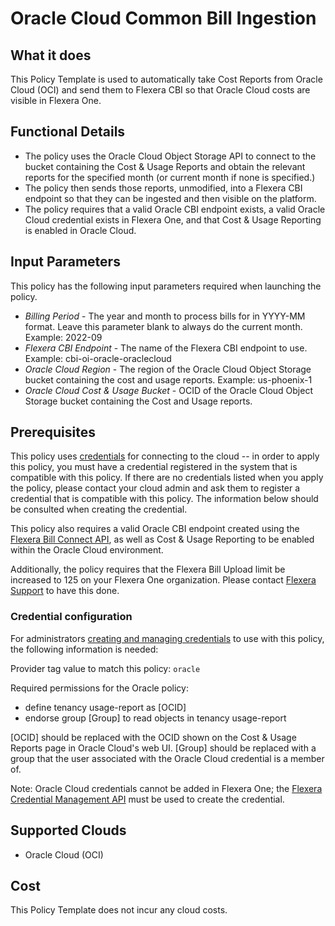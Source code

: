 # Oracle Cloud Common Bill Ingestion

## What it does

This Policy Template is used to automatically take Cost Reports from Oracle Cloud (OCI) and send them to Flexera CBI so that Oracle Cloud costs are visible in Flexera One.

## Functional Details

- The policy uses the Oracle Cloud Object Storage API to connect to the bucket containing the Cost & Usage Reports and obtain the relevant reports for the specified month (or current month if none is specified.)
- The policy then sends those reports, unmodified, into a Flexera CBI endpoint so that they can be ingested and then visible on the platform.
- The policy requires that a valid Oracle CBI endpoint exists, a valid Oracle Cloud credential exists in Flexera One, and that Cost & Usage Reporting is enabled in Oracle Cloud.

## Input Parameters

This policy has the following input parameters required when launching the policy.

- *Billing Period* - The year and month to process bills for in YYYY-MM format. Leave this parameter blank to always do the current month. Example: 2022-09
- *Flexera CBI Endpoint* - The name of the Flexera CBI endpoint to use. Example: cbi-oi-oracle-oraclecloud
- *Oracle Cloud Region* - The region of the Oracle Cloud Object Storage bucket containing the cost and usage reports. Example: us-phoenix-1
- *Oracle Cloud Cost & Usage Bucket* - OCID of the Oracle Cloud Object Storage bucket containing the Cost and Usage reports.

## Prerequisites

This policy uses [credentials](https://docs.flexera.com/flexera/EN/Automation/ManagingCredentialsExternal.htm) for connecting to the cloud -- in order to apply this policy, you must have a credential registered in the system that is compatible with this policy. If there are no credentials listed when you apply the policy, please contact your cloud admin and ask them to register a credential that is compatible with this policy. The information below should be consulted when creating the credential.

This policy also requires a valid Oracle CBI endpoint created using the [Flexera Bill Connect API](https://reference.rightscale.com/optima-bill/#/CBIBillConnects/CBIBillConnects_create), as well as Cost & Usage Reporting to be enabled within the Oracle Cloud environment.

Additionally, the policy requires that the Flexera Bill Upload limit be increased to 125 on your Flexera One organization. Please contact [Flexera Support](https://community.flexera.com/t5/Using-the-Case-Portal/Contact-Flexera-support/ta-p/94684) to have this done.

### Credential configuration

For administrators [creating and managing credentials](https://docs.flexera.com/flexera/EN/Automation/ManagingCredentialsExternal.htm) to use with this policy, the following information is needed:

Provider tag value to match this policy: `oracle`

Required permissions for the Oracle policy:

- define tenancy usage-report as [OCID]
- endorse group [Group] to read objects in tenancy usage-report

[OCID] should be replaced with the OCID shown on the Cost & Usage Reports page in Oracle Cloud's web UI. [Group] should be replaced with a group that the user associated with the Oracle Cloud credential is a member of.

Note: Oracle Cloud credentials cannot be added in Flexera One; the [Flexera Credential Management API](https://reference.rightscale.com/cred-management/#/Credentials/Credentials_create_oracle) must be used to create the credential.

## Supported Clouds

- Oracle Cloud (OCI)

## Cost

This Policy Template does not incur any cloud costs.
